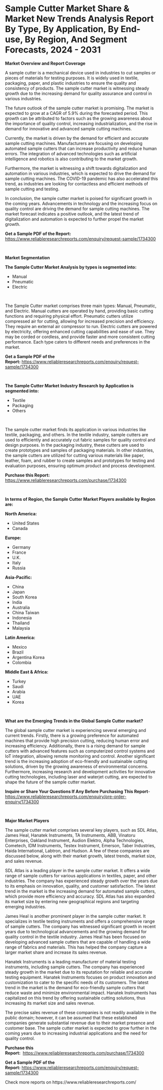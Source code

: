 <p><h1>Sample Cutter Market Share & Market New Trends Analysis Report By Type, By Application, By End-use, By Region, And Segment Forecasts, 2024 - 2031</h1></p><p><strong>Market Overview and Report Coverage</strong></p>
<p><p>A sample cutter is a mechanical device used in industries to cut samples or pieces of materials for testing purposes. It is widely used in textile, packaging, paper, and plastic industries to ensure the quality and consistency of products. The sample cutter market is witnessing steady growth due to the increasing demand for quality assurance and control in various industries.</p><p>The future outlook of the sample cutter market is promising. The market is expected to grow at a CAGR of 5.9% during the forecasted period. This growth can be attributed to factors such as the growing awareness about the importance of quality control, increasing industrialization, and the rise in demand for innovative and advanced sample cutting machines.</p><p>Currently, the market is driven by the demand for efficient and accurate sample cutting machines. Manufacturers are focusing on developing automated sample cutters that can increase productivity and reduce human errors. The integration of advanced technologies such as artificial intelligence and robotics is also contributing to the market growth.</p><p>Furthermore, the market is witnessing a shift towards digitalization and automation in various industries, which is expected to drive the demand for sample cutting machines. The COVID-19 pandemic has also accelerated this trend, as industries are looking for contactless and efficient methods of sample cutting and testing.</p><p>In conclusion, the sample cutter market is poised for significant growth in the coming years. Advancements in technology and the increasing focus on quality control are driving the demand for sample cutting machines. The market forecast indicates a positive outlook, and the latest trend of digitalization and automation is expected to further propel the market growth.</p></p>
<p><strong>Get a Sample PDF of the Report:</strong> <a href="https://www.reliableresearchreports.com/enquiry/request-sample/1734300">https://www.reliableresearchreports.com/enquiry/request-sample/1734300</a></p>
<p>&nbsp;</p>
<p><strong>Market Segmentation</strong></p>
<p><strong>The Sample Cutter Market Analysis by types is segmented into:</strong></p>
<p><ul><li>Manual</li><li>Pneumatic</li><li>Electric</li></ul></p>
<p>&nbsp;</p>
<p><p>The Sample Cutter market comprises three main types: Manual, Pneumatic, and Electric. Manual cutters are operated by hand, providing basic cutting functions and requiring physical effort. Pneumatic cutters utilize compressed air for cutting, allowing for increased precision and efficiency. They require an external air compressor to run. Electric cutters are powered by electricity, offering enhanced cutting capabilities and ease of use. They may be corded or cordless, and provide faster and more consistent cutting performance. Each type caters to different needs and preferences in the market.</p></p>
<p><strong>Get a Sample PDF of the Report:</strong>&nbsp;<a href="https://www.reliableresearchreports.com/enquiry/request-sample/1734300">https://www.reliableresearchreports.com/enquiry/request-sample/1734300</a></p>
<p>&nbsp;</p>
<p><strong>The Sample Cutter Market Industry Research by Application is segmented into:</strong></p>
<p><ul><li>Textile</li><li>Packaging</li><li>Others</li></ul></p>
<p>&nbsp;</p>
<p><p>The sample cutter market finds its application in various industries like textile, packaging, and others. In the textile industry, sample cutters are used to efficiently and accurately cut fabric samples for quality control and design purposes. In the packaging industry, these cutters are used to create prototypes and samples of packaging materials. In other industries, the sample cutters are utilized for cutting various materials like paper, leather, foam, and rubber to create samples and prototypes for testing and evaluation purposes, ensuring optimum product and process development.</p></p>
<p><strong>Purchase this Report:</strong>&nbsp; <a href="https://www.reliableresearchreports.com/purchase/1734300">https://www.reliableresearchreports.com/purchase/1734300</a></p>
<p>&nbsp;</p>
<p><strong>In terms of Region, the Sample Cutter Market Players available by Region are:</strong></p>
<p>
    <p> <strong> North America: </strong>
        <ul>
            <li>United States</li>
            <li>Canada</li>
        </ul>
        </p> 
    <p> <strong> Europe: </strong>
        <ul>
            <li>Germany</li>
            <li>France</li>
            <li>U.K.</li>
            <li>Italy</li>
            <li>Russia</li>
        </ul>
        </p> 
    <p> <strong> Asia-Pacific: </strong>
        <ul>
            <li>China</li>
            <li>Japan</li>
            <li>South Korea</li>
            <li>India</li>
            <li>Australia</li>
            <li>China Taiwan</li>
            <li>Indonesia</li>
            <li>Thailand</li>
            <li>Malaysia</li>
        </ul>
        </p> 
    <p> <strong> Latin America: </strong>
        <ul>
            <li>Mexico</li>
            <li>Brazil</li>
            <li>Argentina Korea</li>
            <li>Colombia</li>
        </ul>
        </p> 
    <p> <strong> Middle East & Africa: </strong>
        <ul>
            <li>Turkey</li>
            <li>Saudi</li>
            <li>Arabia</li>
            <li>UAE</li>
            <li>Korea</li>
        </ul>
    </p>
    </p>
<p>&nbsp;</p>
<p><strong>What are the Emerging Trends in the Global Sample Cutter market?</strong></p>
<p><p>The global sample cutter market is experiencing several emerging and current trends. Firstly, there is a growing preference for automated machines that provide high precision cutting, reducing human error and increasing efficiency. Additionally, there is a rising demand for sample cutters with advanced features such as computerized control systems and IoT integration, allowing remote monitoring and control. Another significant trend is the increasing adoption of eco-friendly and sustainable cutting solutions, driven by the growing awareness of environmental concerns. Furthermore, increasing research and development activities for innovative cutting technologies, including laser and waterjet cutting, are expected to shape the future of the sample cutter market.</p></p>
<p><strong>Inquire or Share Your Questions If Any Before Purchasing This Report</strong>- <a href="https://www.reliableresearchreports.com/enquiry/pre-order-enquiry/1734300">https://www.reliableresearchreports.com/enquiry/pre-order-enquiry/1734300</a></p>
<p>&nbsp;</p>
<p><strong>Major Market Players</strong></p>
<p><p>The sample cutter market comprises several key players, such as SDL Atlas, James Heal, Hanatek Instruments, TA Instruments, ABB, Vinatoru Enterprises, Oakland Instrument, Audion Elektro, Alpha Technologies, Cometech, IDM Instruments, Testex Instrument, Emerson, Taber Industries, Haida International, Labtron, and Hudson. A few of these companies are discussed below, along with their market growth, latest trends, market size, and sales revenue.</p><p>SDL Atlas is a leading player in the sample cutter market. It offers a wide range of sample cutters for various applications in textiles, paper, and other industries. The company has experienced steady growth over the years due to its emphasis on innovation, quality, and customer satisfaction. The latest trend in the market is the increasing demand for automated sample cutters, which provide more efficiency and accuracy. SDL Atlas has also expanded its market size by entering new geographical regions and targeting emerging industries.</p><p>James Heal is another prominent player in the sample cutter market. It specializes in textile testing instruments and offers a comprehensive range of sample cutters. The company has witnessed significant growth in recent years due to technological advancements and the growing demand for quality control in the textile industry. James Heal has been focused on developing advanced sample cutters that are capable of handling a wide range of fabrics and materials. This has helped the company capture a larger market share and increase its sales revenue.</p><p>Hanatek Instruments is a leading manufacturer of material testing instruments, including sample cutters. The company has experienced steady growth in the market due to its reputation for reliable and accurate testing equipment. Hanatek Instruments focuses on product innovation and customization to cater to the specific needs of its customers. The latest trend in the market is the demand for eco-friendly sample cutters that reduce waste and minimize environmental impact. Hanatek Instruments has capitalized on this trend by offering sustainable cutting solutions, thus increasing its market size and sales revenue.</p><p>The precise sales revenue of these companies is not readily available in the public domain; however, it can be assumed that these established companies generate substantial revenue due to their market presence and customer base. The sample cutter market is expected to grow further in the coming years due to increasing industrial applications and the need for quality control.</p></p>
<p><strong>Purchase this Report:</strong>&nbsp;&nbsp;<a href="https://www.reliableresearchreports.com/purchase/1734300">https://www.reliableresearchreports.com/purchase/1734300</a></p>
<p></p>
<p><strong>Get a Sample PDF of the Report:</strong>&nbsp;<a href="https://www.reliableresearchreports.com/enquiry/request-sample/1734300">https://www.reliableresearchreports.com/enquiry/request-sample/1734300</a></p>
<p>Check more reports on https://www.reliableresearchreports.com/</p>